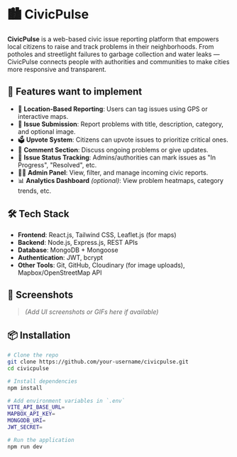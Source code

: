 # 🏙️ CivicPulse

**CivicPulse** is a web-based civic issue reporting platform that empowers local citizens to raise and track problems in their neighborhoods. From potholes and streetlight failures to garbage collection and water leaks — CivicPulse connects people with authorities and communities to make cities more responsive and transparent.

## 🚀 Features want to implement

- 📍 **Location-Based Reporting**: Users can tag issues using GPS or interactive maps.
- 📝 **Issue Submission**: Report problems with title, description, category, and optional image.
- 🗳️ **Upvote System**: Citizens can upvote issues to prioritize critical ones.
- 💬 **Comment Section**: Discuss ongoing problems or give updates.
- 🎯 **Issue Status Tracking**: Admins/authorities can mark issues as "In Progress", "Resolved", etc.
- 👨‍💻 **Admin Panel**: View, filter, and manage incoming civic reports.
- 📊 **Analytics Dashboard** *(optional)*: View problem heatmaps, category trends, etc.

## 🛠 Tech Stack

- **Frontend**: React.js, Tailwind CSS, Leaflet.js (for maps)
- **Backend**: Node.js, Express.js, REST APIs
- **Database**: MongoDB + Mongoose
- **Authentication**: JWT, bcrypt
- **Other Tools**: Git, GitHub, Cloudinary (for image uploads), Mapbox/OpenStreetMap API

## 📸 Screenshots

> *(Add UI screenshots or GIFs here if available)*

## 📦 Installation

```bash
# Clone the repo
git clone https://github.com/your-username/civicpulse.git
cd civicpulse

# Install dependencies
npm install

# Add environment variables in `.env`
VITE_API_BASE_URL=
MAPBOX_API_KEY=
MONGODB_URI=
JWT_SECRET=

# Run the application
npm run dev
